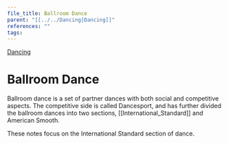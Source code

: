 ```yaml
---
file_title: Ballroom Dance
parent: "[[../../Dancing|Dancing]]"
references: ""
tags:
---
```

[Dancing](../../Dancing.md)
# Ballroom Dance

Ballroom dance is a set of partner dances with both social and competitive aspects. The competitive side is called Dancesport, and has further divided the ballroom dances into two sections, [[International_Standard]] and American Smooth.

These notes focus on the International Standard section of dance.


